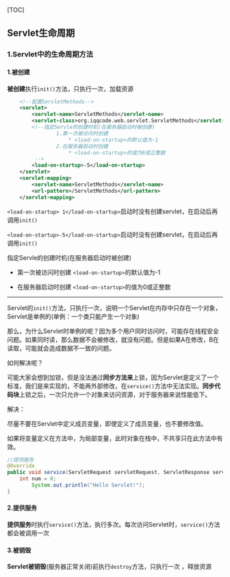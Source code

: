 [TOC]

## Servlet生命周期
### 1.Servlet中的生命周期方法

#### 1.被创建

**被创建**执行`init()`方法，只执行一次，加载资源

```xml
	<!--配置ServletMethods-->
    <servlet>
        <servlet-name>ServletMethods</servlet-name>
        <servlet-class>org.iqqcode.web.servlet.ServletMethods</servlet-class>
        <!--指定Servle的创建时机(在服务器启动时被创建)
                1.第一次被访问时创建
                    * <load-on-startup>的默认值为-1
                2.在服务器启动时创建
                    * <load-on-startup>的值为0或正整数
         -->
        <load-on-startup>-5</load-on-startup>
    </servlet>
    <servlet-mapping>
        <servlet-name>ServletMethods</servlet-name>
        <url-pattern>/ServletMethods</url-pattern>
    </servlet-mapping>
```

`<load-on-startup> 1</load-on-startup>`启动时没有创建servlet，在启动后再调用`init()`

`<load-on-startup>-5</load-on-startup>`启动时没有创建servlet，在启动后再调用`init()`

指定Servle的创建时机(在服务器启动时被创建)

- 第一次被访问时创建 `<load-on-startup>`的默认值为-1

- 在服务器启动时创建  `<load-on-startup>`的值为0或正整数

-------------------------------------------------------

Servlet的`init()`方法，只执行一次，说明一个Servlet在内存中只存在一个对象，Servlet是单例的(单例：一个类只能产生一个对象)

那么，为什么Servlet时单例的呢？因为多个用户同时访问时，可能存在线程安全问题。如果同时读，那么数据不会被修改，就没有问题。但是如果A在修改，B在读取，可能就会造成数据不一致的问题。

如何解决呢？

可能大家会想到加锁，但是没法通过**同步方法来**上锁，因为Servlet是定义了一个标准，我们是来实现的，不能再外部修改，在`service()`方法中无法实现。**同步代码块**上锁之后，一次只允许一个对象来访问资源，对于服务器来说性能低下。

解决：

尽量不要在Servlet中定义成员变量，即使定义了成员变量，也不要修改值。

如果将变量定义在方法中，为局部变量，此时对象在栈中，不共享只在此方法中有效。

```java
//提供服务
@Override
public void service(ServletRequest servletRequest, ServletResponse servletResponse) throws  {
  	int num = 0;
		System.out.println("Hello Servlet!");
}
```



#### 2.提供服务

**提供服务**时执行`service()`方法，执行多次。每次访问Servlet时，`service()`方法都会被调用一次



#### 3.被销毁

**Servlet被销毁**(服务器正常关闭)前执行`destroy`方法，只执行一次 ，释放资源



